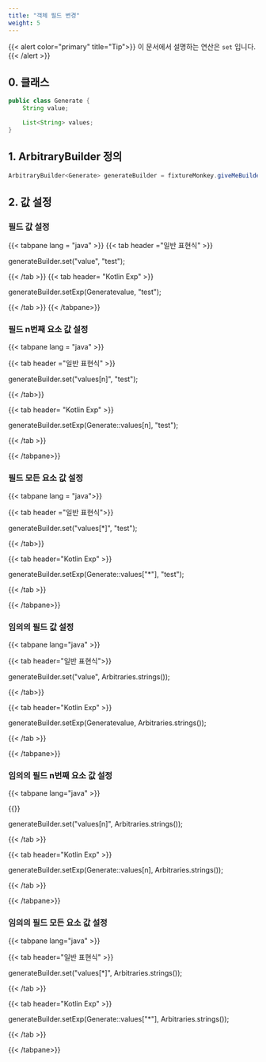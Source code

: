 ```yaml
---
title: "객체 필드 변경"
weight: 5
---
```


{{< alert color="primary" title="Tip">}}
이 문서에서 설명하는 연산은 `set` 입니다.
{{< /alert >}}

## 0. 클래스

```java
public class Generate {
	String value;

	List<String> values;
}
```

## 1. ArbitraryBuilder 정의

```java
ArbitraryBuilder<Generate> generateBuilder = fixtureMonkey.giveMeBuilder(Generate.class);
```

## 2. 값 설정
### 필드 값 설정
{{< tabpane lang = "java" >}}
{{< tab header ="일반 표현식" >}}

generateBuilder.set("value", "test");

{{< /tab >}}
{{< tab header= "Kotlin Exp" >}}

generateBuilder.setExp(Generatevalue, "test");

{{< /tab >}}
{{< /tabpane>}}


### 필드 n번째 요소 값 설정


{{< tabpane lang = "java" >}}

{{< tab header ="일반 표현식" >}}


generateBuilder.set("values[n]", "test");


{{< /tab>}}

{{< tab header= "Kotlin Exp" >}}


generateBuilder.setExp(Generate::values[n], "test");


{{< /tab >}}

{{< /tabpane>}}


### 필드 모든 요소 값 설정


{{< tabpane lang = "java">}}

{{< tab header ="일반 표현식">}}


generateBuilder.set("values[*]", "test");


{{< /tab>}}

{{< tab header="Kotlin Exp" >}}


generateBuilder.setExp(Generate::values["*"], "test");


{{< /tab >}}

{{< /tabpane>}}


### 임의의 필드 값 설정


{{< tabpane lang="java" >}}

{{< tab header="일반 표현식">}}


generateBuilder.set("value", Arbitraries.strings());


{{< /tab>}}

{{< tab header="Kotlin Exp" >}}


generateBuilder.setExp(Generatevalue, Arbitraries.strings());


{{< /tab >}}

{{< /tabpane>}}


### 임의의 필드 n번째 요소 값 설정


{{< tabpane lang="java" >}}

{{<tab header="일반 표현식" >}}


generateBuilder.set("values[n]", Arbitraries.strings());

{{< /tab >}}

{{< tab header="Kotlin Exp" >}}


generateBuilder.setExp(Generate::values[n], Arbitraries.strings());


{{< /tab >}}

{{< /tabpane>}}


### 임의의 필드 모든 요소 값 설정


{{< tabpane lang="java" >}}

{{< tab header="일반 표현식" >}}


generateBuilder.set("values[*]", Arbitraries.strings());


{{< /tab >}}

{{< tab header="Kotlin Exp" >}}


generateBuilder.setExp(Generate::values["*"], Arbitraries.strings());


{{< /tab >}}

{{< /tabpane>}}
